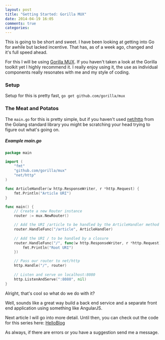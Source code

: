 ```yaml
---
layout: post
title: "Getting Started: Gorilla MUX"
date: 2014-04-19 16:05
comments: true
categories: 
---
```

 
This is going to be short and sweet.  I have been looking at getting into Go for awhile but lacked incentive.  That has, as of a week ago, changed and it's full speed ahead.

For this I will be using [Gorilla MUX](http://www.gorillatoolkit.org/pkg/mux).  If you haven't taken a look at the Gorilla toolkit yet I highly recommend it.  I really enjoy using it, the use as individual components really resonates with me and my style of coding.

### Setup
Setup for this is pretty fast, `go get github.com/gorilla/mux`

### The Meat and Potatos
The `main.go` for this is pretty simple, but if you haven't used [net/http](http://golang.org/pkg/net/http/) from the Golang standard library you might be scratching your head trying to figure out what's going on.

##### Example main.go
```go
package main

import (
    "fmt"
    "github.com/gorilla/mux"
    "net/http"
)

func ArticleHandler(w http.ResponseWriter, r *http.Request) {
    fmt.Println("Article URI")
}

func main() {
    // Create a new Router instance
    router := mux.NewRouter()

    // Add the URI /article to be handled by the ArticleHandler method
    router.HandleFunc("/article", ArticleHandler)
    
    // Add the URI / to be handled by a closure
    router.HandleFunc("/", func(w http.ResponseWriter, r *http.Request) {
        fmt.Println("Root URI")
    })

    // Pass our router to net/http
    http.Handle("/", router)
    
    // Listen and serve on localhost:8080
    http.ListenAndServe(":8080", nil)
}
```

Alright, that's cool so what do we do with it?

Well, sounds like a great way build a back end service and a separate front end application using something like AngularJS.

Next article I will go into more detail.  Until then, you can check out the code for this series here: [HelloBlog](https://github.com/taion809/go-helloblog)


As always, if there are errors or you have a suggestion send me a message.
